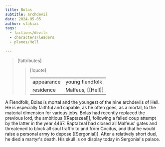```yaml
---
title: Bolas
subtitle: archdevil
date: 2024-05-05
author: sfakias
tags:
  - factions/devils
  - characters/leaders
  - planes/Hell

---
```

> [!attributes]
> 
> > [!quote]
> >
> > | | |
> > | --- | --- |
> > | appearance | young fiendfolk |
> > | residence | Malfeus, [[Hell]] |

A Fiendfolk, Bolas is mortal and the youngest of the nine archdevils of Hell. He is especially faithful and capable, as he often goes, as a mortal, to the material dimension for various jobs. Bolas had recently replaced the previous lord, the ambitious [[Raptazeal]], following a failed coup attempt by the latter in the year 4467. Raptazeal had closed all Malfeus' gates and threatened to block all soul traffic to and from Cocitus, and that he would raise a personal army to depose [[Sergonial]]. After a relatively short duel, he died a martyr's death. His skull is on display today in Sergonial's palace.
